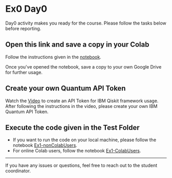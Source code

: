 # Ex0 Day0

Day0 activity makes you ready for the course. Please follow the tasks below before reporting.

## Open this link and save a copy in your Colab

Follow the instructions given in the [notebook](https://colab.research.google.com/drive/1B9q8KBr7SfnjPfcRVxvfzLCnIltpR2pq?usp=sharing).

Once you've opened the notebook, save a copy to your own Google Drive for further usage.

## Create your own Quantum API Token

Watch the [Video](./assets/API_Token.mp4) to create an API Token for IBM Qiskit framework usage. After following the instructions in the video, please create your own IBM Quantum API Token.

## Execute the code given in the Test Folder

- If you want to run the code on your local machine, please follow the notebook [Ex1-nonColabUsers](./Test/Ex1-nonColabUsers.ipynb).
- For online Colab users, follow the notebook [Ex1-ColabUsers](./Test/Ex1-ColabUsers.ipynb).

---

If you have any issues or questions, feel free to reach out to the student coordinator.
